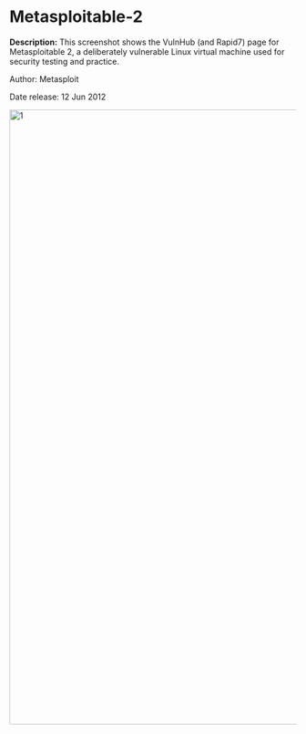 # Metasploitable-2

**Description:**
This screenshot shows the VulnHub (and Rapid7) page for Metasploitable 2, a deliberately vulnerable Linux virtual machine used for security testing and practice.

Author: Metasploit

Date release: 12 Jun 2012

<img width="1079" alt="1" src="https://github.com/user-attachments/assets/69e77642-ff6e-423a-ae2a-b1d08a1d73e4" />


